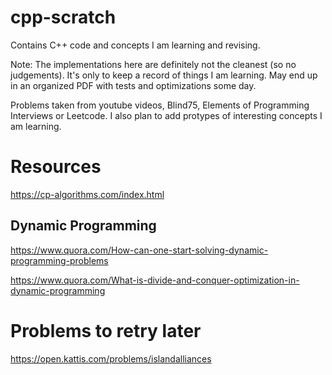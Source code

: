 # cpp-scratch
Contains C++ code and concepts I am learning and revising.

Note: The implementations here are definitely not the cleanest (so no judgements). It's only
to keep a record of things I am learning. May end up in an organized PDF with tests
and optimizations some day.

Problems taken from youtube videos, Blind75, Elements of Programming Interviews or Leetcode.
I also plan to add protypes of interesting concepts I am learning.

# Resources
https://cp-algorithms.com/index.html

## Dynamic Programming
https://www.quora.com/How-can-one-start-solving-dynamic-programming-problems

https://www.quora.com/What-is-divide-and-conquer-optimization-in-dynamic-programming

# Problems to retry later
https://open.kattis.com/problems/islandalliances

